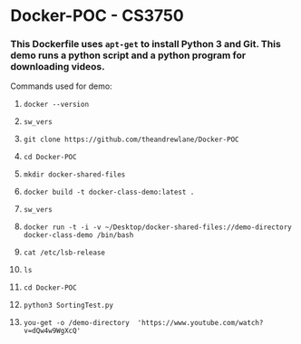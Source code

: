 # Docker-POC - CS3750

### This Dockerfile uses ```apt-get``` to install Python 3 and Git. This demo runs a python script and a python program for downloading videos. 

Commands used for demo:

1. ```docker --version```
  
2. ```sw_vers```

3. ```git clone https://github.com/theandrewlane/Docker-POC```

4. ```cd Docker-POC```

5. ```mkdir docker-shared-files```

6. ```docker build -t docker-class-demo:latest .```

7. ```sw_vers``` 

8. ```docker run -t -i -v ~/Desktop/docker-shared-files://demo-directory docker-class-demo /bin/bash```

9. ```cat /etc/lsb-release```

10. ```ls```

11. ```cd Docker-POC```

12. ```python3 SortingTest.py```

13. ```you-get -o /demo-directory  'https://www.youtube.com/watch?v=dQw4w9WgXcQ'```
